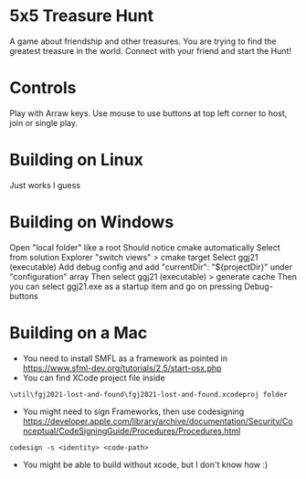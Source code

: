 # 5x5 Treasure Hunt
A game about friendship and other treasures. You are trying to find the greatest treasure in the world. Connect with your friend and start the Hunt!

# Controls
Play with Arraw keys. Use mouse to use buttons at top left corner to host, join or single play.


# Building on Linux
Just works I guess

# Building on Windows
Open "local folder" like a root
Should notice cmake automatically
Select from solution Explorer "switch views" > cmake target
Select ggj21 (executable) Add debug config and add  "currentDir": "${projectDir}" under "configuration" array
Then select ggj21 (executable) > generate cache
Then you can select ggj21.exe as a startup item and go on pressing Debug-buttons


# Building on a Mac

- You need to install SMFL as a framework as pointed in https://www.sfml-dev.org/tutorials/2.5/start-osx.php
- You can find XCode project file inside 
```
\util\fgj2021-lost-and-found\fgj2021-lost-and-found.xcodeproj folder
```
- You might need to sign Frameworks, then use codesigning https://developer.apple.com/library/archive/documentation/Security/Conceptual/CodeSigningGuide/Procedures/Procedures.html
```
codesign -s <identity> <code-path>
```


- You might be able to build without xcode, but I don't know how :)